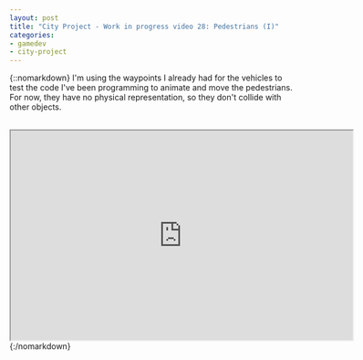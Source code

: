 ```yaml
---
layout: post
title: "City Project - Work in progress video 28: Pedestrians (I)"
categories:
- gamedev
- city-project
---
```


{::nomarkdown}
I'm using the waypoints I already had for the vehicles to test the code I've been programming to animate and move the pedestrians. For now, they have no physical representation, so they don't collide with other objects.<br /><br /><div style="text-align: center;"><iframe height="367" src="http://www.youtube.com/embed/m33NkfN0kyM?theme=dark" width="600"></iframe></div>
{:/nomarkdown}